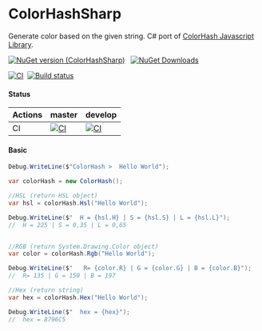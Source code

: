 ﻿# ColorHashSharp
Generate color based on the given string. C# port of [ColorHash Javascript Library](https://github.com/zenozeng/color-hash).

[![NuGet version (ColorHashSharp)](https://img.shields.io/nuget/v/ColorHashSharp.svg?style=flat-square)](https://www.nuget.org/packages/ColorHashSharp/) &nbsp; [![NuGet Downloads](https://img.shields.io/nuget/dt/ColorHashSharp.svg)](https://www.nuget.org/packages/ColorHashSharp/)

[![CI](https://github.com/fernandezja/ColorHashSharp/actions/workflows/dotnet-core.yml/badge.svg)](https://github.com/fernandezja/ColorHashSharp/actions/workflows/dotnet-core.yml)&nbsp; [![Build status](https://fernandezja.visualstudio.com/ColorHashSharp/_apis/build/status/ColorHashSharp-CI)](https://fernandezja.visualstudio.com/ColorHashSharp/_build/latest?definitionId=4)

#### Status


|Actions   	|master   	|develop   	|
|---	|---	|---	|
|CI   	|[![CI](https://github.com/fernandezja/ColorHashSharp/actions/workflows/dotnet-core.yml/badge.svg?branch=master)](https://github.com/fernandezja/ColorHashSharp/actions/workflows/dotnet-core.yml)   	|[![CI](https://github.com/fernandezja/ColorHashSharp/actions/workflows/dotnet-core.yml/badge.svg?branch=develop)](https://github.com/fernandezja/ColorHashSharp/actions/workflows/dotnet-core.yml)  	|


#### Basic

```csharp
Debug.WriteLine($"ColorHash >  Hello World");

var colorHash = new ColorHash();

//HSL (return HSL object)
var hsl = colorHash.Hsl("Hello World");

Debug.WriteLine($"  H = {hsl.H} | S = {hsl.S} | L = {hsl.L}");
//  H = 225 | S = 0,35 | L = 0,65


//RGB (return System.Drawing.Color object)
var color = colorHash.Rgb("Hello World");

Debug.WriteLine($"   R= {color.R} | G = {color.G} | B = {color.B}");
//  R= 135 | G = 150 | B = 197    

//Hex (return string)
var hex = colorHash.Hex("Hello World");

Debug.WriteLine($"  hex = {hex}");
//  hex = 8796C5
```
